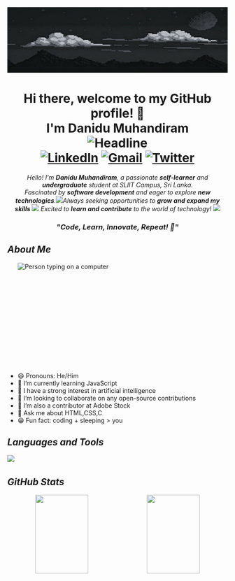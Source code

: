 <div align="center">
<img src="https://github.com/Danidu-Muhandiram/Danidu-Muhandiram/blob/main/px.jpg" alt="Header Image"style="height: 150px; width: 600px;" >
</div>
<h1>
  <div align="center"> Hi there, welcome to my GitHub profile! 👋<br>I'm Danidu Muhandiram
  </div>
    <div align=center>
      <img src="https://readme-typing-svg.herokuapp.com?color=0086F7&size=28&center=true&vCenter=true&width=600&height=50&lines=An+enthusiastic+IT+Undergraduate;Shaping+the+future+of+technology;Line+by+line+💻😁;"alt="Headline"/> 
    </div>
  <div align=center>
        <a href="https://linkedin.com/in/Danidu-Muhandiram"><img src="https://img.shields.io/badge/Linkedin-0077b5?style=flat&logo=linkedin" alt="LinkedIn" /></a>
        <a href="mailto:muhandiramdanidu@gmail.com"><img src="https://img.shields.io/badge/Gmail-D14836?style=flat&logo=gmail&logoColor=white" alt="Gmail" /></a>
        <a href="https://twitter.com/DaniduHasaranga"><img src="https://img.shields.io/badge/Twitter-1DA1F2?style=flat&logo=twitter&logoColor=white" alt="Twitter" /></a>
    </div>
</h1>

<p align="center">
  <em>
    Hello! I'm <b>Danidu Muhandiram</b>, a passionate <b>self-learner</b> and <b>undergraduate</b> student at SLIIT Campus, Sri Lanka. </a><br>
    Fascinated by <b>software development</b> and eager to explore <b>new technologies</b>.<img src="https://github.com/TheDudeThatCode/TheDudeThatCode/blob/master/Assets/Developer.gif" width="30px">Always seeking opportunities to <b>grow and expand my skills</b> <img src="https://github.com/TheDudeThatCode/TheDudeThatCode/blob/master/Assets/Medal.gif" width="20px"> Excited to <b>learn and contribute</b> to the world of technology! <img src="https://github.com/TheDudeThatCode/TheDudeThatCode/blob/master/Assets/Earth.gif" width="18px">
  </em> 
  <br>
  <div align="center">
  <h3><b><i>"Code, Learn, Innovate, Repeat! 🚀"</i></b></h3>
  </div>
</p>

<h2> <em>About Me</em></h2>

<img width="480" height="250" frameBorder="0" align="right" alt="Person typing on a computer" src="https://media.giphy.com/media/qgQUggAC3Pfv687qPC/giphy.gif"/>
<br>

- 😄 Pronouns: He/Him
- 🌱 I’m currently learning JavaScript
- 🧠 I have a strong interest in artificial intelligence
- 🤝 I’m looking to collaborate on any open-source contributions
- 🎨 I’m also a contributor at Adobe Stock
- 💬 Ask me about HTML,CSS,C
- 😁 Fun fact: coding + sleeping > you

<h2><em>Languages and Tools</em></h2>
<p align="left">
  <a href="https://skillicons.dev">
    <img src="https://skillicons.dev/icons?i=git,c,css,discord,github,html,vscode,photoshop&perline=14" width="300" />
  </a>
</p>

<h2><em>GitHub Stats</em></h2>

<div align="center">

<img src="https://github-readme-stats.vercel.app/api?username=Danidu-Muhandiram&show_icons=true&theme=gotham" style="width: 49%; height: 180px; margin-right: 1%;" />
<img src="http://github-readme-streak-stats.herokuapp.com?user=Danidu-Muhandiram&theme=gotham&date_format=M%20j%5B%2C%20Y%5D" style="width: 49%; height: 180px;" />

</div>






